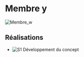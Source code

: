 # Membre y

 ![Membre_w]( https://fakeimg.pl/400x400?text=y)

 ## Réalisations

 <!-- Une image par semaine de la réalisation dont tu es le plus fier avec une légende -->

* ![S1 Développement du concept](https://fakeimg.pl/400x400?text=Concept)